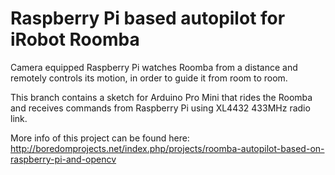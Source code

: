 # Raspberry Pi based autopilot for iRobot Roomba

Camera equipped Raspberry Pi watches Roomba from a distance and remotely controls its motion, in order to guide it from room to room.

This branch contains a sketch for Arduino Pro Mini that rides the Roomba and receives commands from Raspberry Pi using XL4432 433MHz radio link.

More info of this project can be found here: http://boredomprojects.net/index.php/projects/roomba-autopilot-based-on-raspberry-pi-and-opencv
